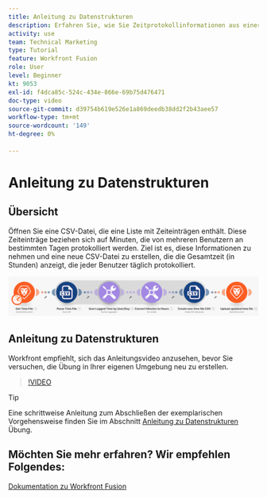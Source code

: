```yaml
---
title: Anleitung zu Datenstrukturen
description: Erfahren Sie, wie Sie Zeitprotokollinformationen aus einer Datei benötigen, sie transformieren und eine neue Datei mit den umgewandelten Daten erstellen können in [!DNL Adobe Workfront Fusion].
activity: use
team: Technical Marketing
type: Tutorial
feature: Workfront Fusion
role: User
level: Beginner
kt: 9053
exl-id: f4dca85c-524c-434e-866e-69b75d476471
doc-type: video
source-git-commit: d39754b619e526e1a869deedb38dd2f2b43aee57
workflow-type: tm+mt
source-wordcount: '149'
ht-degree: 0%

---
```


# Anleitung zu Datenstrukturen

## Übersicht

Öffnen Sie eine CSV-Datei, die eine Liste mit Zeiteinträgen enthält. Diese Zeiteinträge beziehen sich auf Minuten, die von mehreren Benutzern an bestimmten Tagen protokolliert werden. Ziel ist es, diese Informationen zu nehmen und eine neue CSV-Datei zu erstellen, die die Gesamtzeit (in Stunden) anzeigt, die jeder Benutzer täglich protokolliert.

![Bild eines Fusionsszenarios](assets/data-structures-and-data-stores-1.png)

## Anleitung zu Datenstrukturen

Workfront empfiehlt, sich das Anleitungsvideo anzusehen, bevor Sie versuchen, die Übung in Ihrer eigenen Umgebung neu zu erstellen.

>[!VIDEO](https://video.tv.adobe.com/v/335294/?quality=12)

>[!TIP]
>
>Eine schrittweise Anleitung zum Abschließen der exemplarischen Vorgehensweise finden Sie im Abschnitt [Anleitung zu Datenstrukturen](https://experienceleague.adobe.com/docs/workfront-learn/tutorials-workfront/fusion/exercises/data-structures.html?lang=en) Übung.


## Möchten Sie mehr erfahren? Wir empfehlen Folgendes:

[Dokumentation zu Workfront Fusion](https://experienceleague.adobe.com/docs/workfront/using/adobe-workfront-fusion/workfront-fusion-2.html?lang=en)
